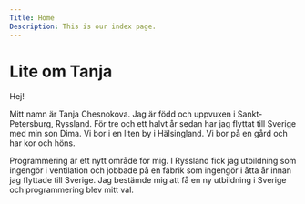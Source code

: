 ```yaml
---
Title: Home
Description: This is our index page.
---
```


Lite om Tanja
==========================

Hej!

Mitt namn är Tanja Chesnokova. Jag är född och uppvuxen i Sankt-Petersburg, Ryssland. För tre och ett halvt år sedan har jag flyttat till Sverige med min son Dima. Vi bor i en liten by i Hälsingland. Vi bor på en gård och har kor och höns.

Programmering är ett nytt område för mig. I Ryssland fick jag utbildning som ingengör i ventilation och jobbade på en fabrik som ingengör i åtta år innan jag flyttade till Sverige. Jag bestämde mig att få en ny utbildning i Sverige och programmering blev mitt val.
